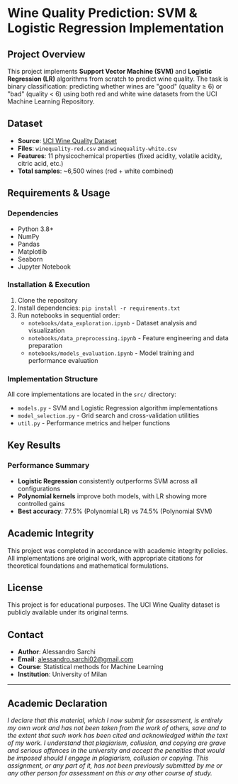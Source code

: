 # Wine Quality Prediction: SVM & Logistic Regression Implementation

## Project Overview

This project implements **Support Vector Machine (SVM)** and **Logistic Regression (LR)** algorithms from scratch to predict wine quality. The task is binary classification: predicting whether wines are "good" (quality ≥ 6) or "bad" (quality < 6) using both red and white wine datasets from the UCI Machine Learning Repository.

## Dataset

- **Source**: [UCI Wine Quality Dataset](https://archive.ics.uci.edu/ml/datasets/wine+quality)
- **Files**: `winequality-red.csv` and `winequality-white.csv`
- **Features**: 11 physicochemical properties (fixed acidity, volatile acidity, citric acid, etc.)
- **Total samples**: ~6,500 wines (red + white combined)

## Requirements & Usage

### Dependencies
- Python 3.8+
- NumPy
- Pandas  
- Matplotlib
- Seaborn
- Jupyter Notebook

### Installation & Execution
1. Clone the repository
2. Install dependencies: `pip install -r requirements.txt`
3. Run notebooks in sequential order:
   - `notebooks/data_exploration.ipynb` - Dataset analysis and visualization
   - `notebooks/data_preprocessing.ipynb` - Feature engineering and data preparation
   - `notebooks/models_evaluation.ipynb` - Model training and performance evaluation

### Implementation Structure
All core implementations are located in the `src/` directory:
- `models.py` - SVM and Logistic Regression algorithm implementations
- `model_selection.py` - Grid search and cross-validation utilities  
- `util.py` - Performance metrics and helper functions

## Key Results

### Performance Summary
- **Logistic Regression** consistently outperforms SVM across all configurations
- **Polynomial kernels** improve both models, with LR showing more controlled gains
- **Best accuracy**: 77.5% (Polynomial LR) vs 74.5% (Polynomial SVM)

## Academic Integrity

This project was completed in accordance with academic integrity policies. All implementations are original work, with appropriate citations for theoretical foundations and mathematical formulations.

## License

This project is for educational purposes. The UCI Wine Quality dataset is publicly available under its original terms.

## Contact

- **Author**: Alessandro Sarchi
- **Email**: alessandro.sarchi02@gmail.com
- **Course**: Statistical methods for Machine Learning
- **Institution**: University of Milan

---

## Academic Declaration

*I declare that this material, which I now submit for assessment, is entirely my own work and has not been taken from the work of others, save and to the extent that such work has been cited and acknowledged within the text of my work. I understand that plagiarism, collusion, and copying are grave and serious offences in the university and accept the penalties that would be imposed should I engage in plagiarism, collusion or copying. This assignment, or any part of it, has not been previously submitted by me or any other person for assessment on this or any other course of study.*